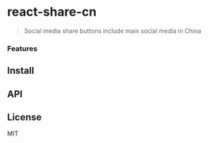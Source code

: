 # react-share-cn
> Social media share buttons include main social media in China

### Features

## Install

## API

## License

MIT